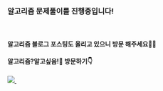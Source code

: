 
<div> 
<h3>알고리즘 문제풀이를 진행중입니다!</h3>
<br/>

<h4>알고리즘 블로그 포스팅도 올리고 있으니 방문 해주세요🏃‍♂️</h4>
  
<h4>알고리즘?알고싶음!🧐 방문하기👇</h4>
<a href="https://eazyseon.tistory.com/category/%F0%9F%A7%90%EC%95%8C%EA%B3%A0%EB%A6%AC%EC%A6%98%3F%EC%95%8C%EA%B3%A0%EC%8B%B6%EC%9D%8C%21" target="_blank">
<img src="https://img.shields.io/badge/Tistory-000000?style=flat&logo=Tistory&logoColor=white"/>
</a>&nbsp
  
</div>
